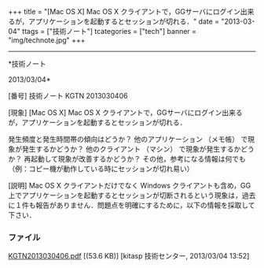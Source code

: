 ﻿+++
title = "[Mac OS X] Mac OS X クライアントで，GGサーバにログイン出来るが，アプリケーションを起動するとセッションが切れる．"
date = "2013-03-04"
ttags = ["技術ノート"]
tcategories = ["tech"]
banner = "img/technote.jpg"
+++

-----------------------------------------------------------------------------------------------------------------------------

*技術ノート

2013/03/04*


[番号]
技術ノート KGTN 2013030406

[現象]
[Mac OS X] Mac OS X
クライアントで，GGサーバにログイン出来るが，アプリケーションを起動するとセッションが切れる．

発生頻度と発生時間帯の傾向はどうか？
他のアプリケーション （メモ帳） で現象が発生するかどうか？
他のクライアント （マシン） で現象が発生するかどうか？
再起動して現象が改善するかどうか？
その他，参考になる情報は何でも
（例：コピー機が動作している時にセッションが切れ易い）

[説明]
Mac OS X クライアントだけでなく Windows
クライアントも含め，GG上でアプリケーションを起動するとセッションが切断されるという現象は，過去に１件も報告がありません．問題点を明確にするために，以下の情報を採取して下さい．


### ファイル

 
 


[KGTN2013030406.pdf](http://techreport.kitasp.net/attachments/download/1250/KGTN2013030406.pdf)
 [(53.6 KB)] [kitasp 技術センター, 2013/03/04
13:52]


 


 

